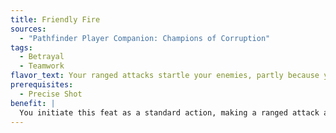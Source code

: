 ```yaml
---
title: Friendly Fire
sources:
  - "Pathfinder Player Companion: Champions of Corruption"
tags:
  - Betrayal
  - Teamwork
flavor_text: Your ranged attacks startle your enemies, partly because you're not even trying to avoid hitting your allies.
prerequisites:
  - Precise Shot
benefit: |
  You initiate this feat as a standard action, making a ranged attack against a foe engaged in melee with at least one abettor. This shot deliberately forsakes normal precautions, putting your abettor at risk, but also is unexpected enough to surprise your mutual opponent. You gain a +2 bonus on your attack roll if the attack passes through an abettor's space. If your shot misses the target, you must immediately make a second attack roll with all the same modifiers against the abettor, potentially hitting her with the attack instead of the opponent. When the attack resolves (regardless of whether either potential target was hit), the intended target's startled reaction provokes an attack of opportunity from the abettor.
---
```

